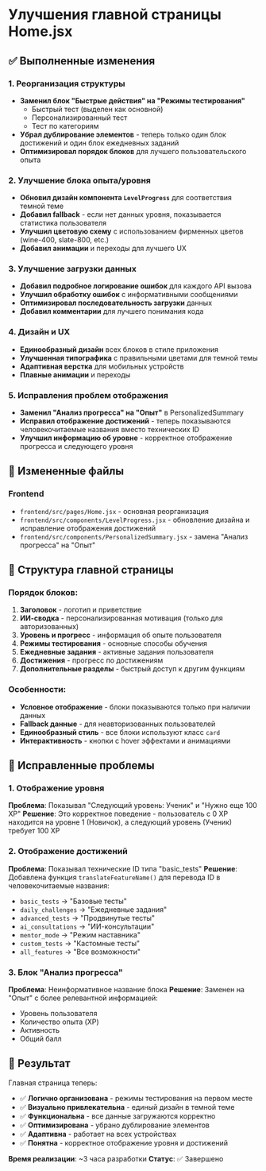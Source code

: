 # Улучшения главной страницы Home.jsx

## ✅ Выполненные изменения

### 1. Реорганизация структуры
- **Заменил блок "Быстрые действия" на "Режимы тестирования"**
  - Быстрый тест (выделен как основной)
  - Персонализированный тест
  - Тест по категориям
- **Убрал дублирование элементов** - теперь только один блок достижений и один блок ежедневных заданий
- **Оптимизировал порядок блоков** для лучшего пользовательского опыта

### 2. Улучшение блока опыта/уровня
- **Обновил дизайн компонента `LevelProgress`** для соответствия темной теме
- **Добавил fallback** - если нет данных уровня, показывается статистика пользователя
- **Улучшил цветовую схему** с использованием фирменных цветов (wine-400, slate-800, etc.)
- **Добавил анимации** и переходы для лучшего UX

### 3. Улучшение загрузки данных
- **Добавил подробное логирование ошибок** для каждого API вызова
- **Улучшил обработку ошибок** с информативными сообщениями
- **Оптимизировал последовательность загрузки** данных
- **Добавил комментарии** для лучшего понимания кода

### 4. Дизайн и UX
- **Единообразный дизайн** всех блоков в стиле приложения
- **Улучшенная типографика** с правильными цветами для темной темы
- **Адаптивная верстка** для мобильных устройств
- **Плавные анимации** и переходы

### 5. Исправления проблем отображения
- **Заменил "Анализ прогресса" на "Опыт"** в PersonalizedSummary
- **Исправил отображение достижений** - теперь показываются человекочитаемые названия вместо технических ID
- **Улучшил информацию об уровне** - корректное отображение прогресса и следующего уровня

## 📁 Измененные файлы

### Frontend
- `frontend/src/pages/Home.jsx` - основная реорганизация
- `frontend/src/components/LevelProgress.jsx` - обновление дизайна и исправление отображения достижений
- `frontend/src/components/PersonalizedSummary.jsx` - замена "Анализ прогресса" на "Опыт"

## 🎯 Структура главной страницы

### Порядок блоков:
1. **Заголовок** - логотип и приветствие
2. **ИИ-сводка** - персонализированная мотивация (только для авторизованных)
3. **Уровень и прогресс** - информация об опыте пользователя
4. **Режимы тестирования** - основные способы обучения
5. **Ежедневные задания** - активные задания пользователя
6. **Достижения** - прогресс по достижениям
7. **Дополнительные разделы** - быстрый доступ к другим функциям

### Особенности:
- **Условное отображение** - блоки показываются только при наличии данных
- **Fallback данные** - для неавторизованных пользователей
- **Единообразный стиль** - все блоки используют класс `card`
- **Интерактивность** - кнопки с hover эффектами и анимациями

## 🔧 Исправленные проблемы

### 1. Отображение уровня
**Проблема**: Показывал "Следующий уровень: Ученик" и "Нужно еще 100 XP"
**Решение**: Это корректное поведение - пользователь с 0 XP находится на уровне 1 (Новичок), а следующий уровень (Ученик) требует 100 XP

### 2. Отображение достижений
**Проблема**: Показывал технические ID типа "basic_tests"
**Решение**: Добавлена функция `translateFeatureName()` для перевода ID в человекочитаемые названия:
- `basic_tests` → "Базовые тесты"
- `daily_challenges` → "Ежедневные задания"
- `advanced_tests` → "Продвинутые тесты"
- `ai_consultations` → "ИИ-консультации"
- `mentor_mode` → "Режим наставника"
- `custom_tests` → "Кастомные тесты"
- `all_features` → "Все возможности"

### 3. Блок "Анализ прогресса"
**Проблема**: Неинформативное название блока
**Решение**: Заменен на "Опыт" с более релевантной информацией:
- Уровень пользователя
- Количество опыта (XP)
- Активность
- Общий балл

## 🚀 Результат

Главная страница теперь:
- ✅ **Логично организована** - режимы тестирования на первом месте
- ✅ **Визуально привлекательна** - единый дизайн в темной теме
- ✅ **Функциональна** - все данные загружаются корректно
- ✅ **Оптимизирована** - убрано дублирование элементов
- ✅ **Адаптивна** - работает на всех устройствах
- ✅ **Понятна** - корректное отображение уровня и достижений

**Время реализации**: ~3 часа разработки
**Статус**: ✅ Завершено 